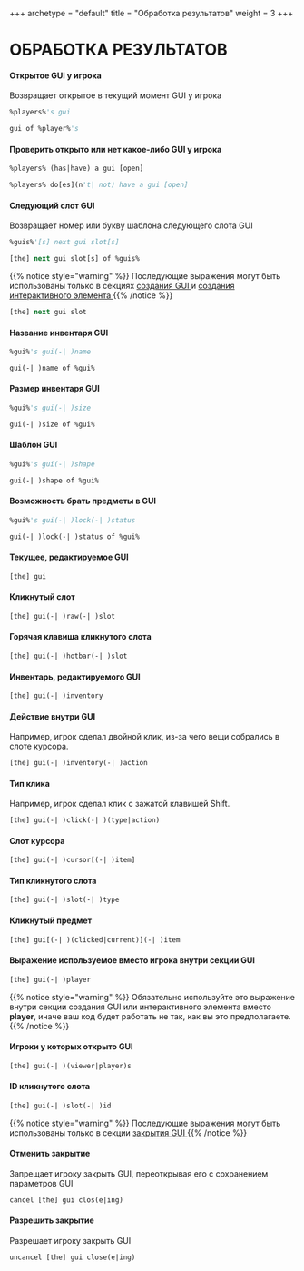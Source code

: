 +++
archetype = "default"
title = "Обработка результатов"
weight = 3
+++
# ОБРАБОТКА РЕЗУЛЬТАТОВ
#### Открытое GUI у игрока
Возвращает открытое в текущий момент GUI у игрока
```vb
%players%'s gui
```
```vb
gui of %player%'s
```

#### Проверить открыто или нет какое-либо GUI у игрока
```vb
%players% (has|have) a gui [open]
```
```vb
%players% do[es](n't| not) have a gui [open]
```

#### Следующий слот GUI
Возвращает номер или букву шаблона следующего слота GUI
```vb
%guis%'[s] next gui slot[s]
```
```vb
[the] next gui slot[s] of %guis%
```
{{% notice style="warning" %}}
Последующие выражения могут быть использованы только в секциях [создания GUI <i class="fas fa-link"></i>](../gui-creation/#создание-нового-gui) и [создания интерактивного элемента <i class="fas fa-link"></i>](../gui-creation/#изменить-уже-созданное-gui)
{{% /notice %}}
```vb
[the] next gui slot
```

#### Название инвентаря GUI
```vb
%gui%'s gui(-| )name
```
```vb
gui(-| )name of %gui%
```

#### Размер инвентаря GUI
```vb
%gui%'s gui(-| )size
```
```vb
gui(-| )size of %gui%
```

#### Шаблон GUI
```vb
%gui%'s gui(-| )shape
```
```vb
gui(-| )shape of %gui%
```

#### Возможность брать предметы в GUI
```vb
%gui%'s gui(-| )lock(-| )status
```
```vb
gui(-| )lock(-| )status of %gui%
```

#### Текущее, редактируемое GUI
```vb
[the] gui
```

#### Кликнутый слот
```vb
[the] gui(-| )raw(-| )slot
```

#### Горячая клавиша кликнутого слота
```vb
[the] gui(-| )hotbar(-| )slot
```

#### Инвентарь, редактируемого GUI
```vb
[the] gui(-| )inventory
```

#### Действие внутри GUI
Например, игрок сделал двойной клик, из-за чего вещи собрались в слоте курсора.
```vb
[the] gui(-| )inventory(-| )action
```

#### Тип клика
Например, игрок сделал клик с зажатой клавишей Shift.
```vb
[the] gui(-| )click(-| )(type|action)
```

#### Слот курсора
```vb
[the] gui(-| )cursor[(-| )item]
```

#### Тип кликнутого слота
```vb
[the] gui(-| )slot(-| )type
```

#### Кликнутый предмет
```vb
[the] gui[(-| )(clicked|current)](-| )item
```

#### Выражение используемое вместо игрока внутри секции GUI
```vb
[the] gui(-| )player
```
{{% notice style="warning" %}}
Обязательно используйте это выражение внутри секции создания GUI или интерактивного элемента вместо **player**, иначе ваш код будет работать не так, как вы это предполагаете.
{{% /notice %}}

#### Игроки у которых открыто GUI
```vb
[the] gui(-| )(viewer|player)s
```

#### ID кликнутого слота
```vb
[the] gui(-| )slot(-| )id
```

{{% notice style="warning" %}}
Последующие выражения могут быть использованы только в секции [закрытия GUI <i class="fas fa-link"></i>](../gui-creation/#при-закрытии-gui)
{{% /notice %}}

#### Отменить закрытие
Запрещает игроку закрыть GUI, переоткрывая его с сохранением параметров GUI
```vb
cancel [the] gui clos(e|ing)
```

#### Разрешить закрытие
Разрешает игроку закрыть GUI
```vb
uncancel [the] gui close(e|ing)
```